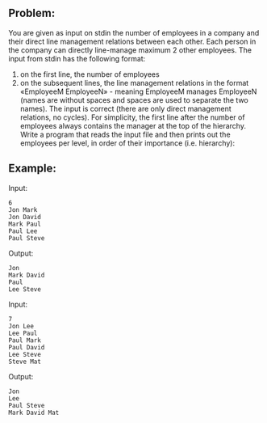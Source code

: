 Problem:
-------
You are given as input on stdin the number of employees in a company and their direct line management relations between each other. Each person in the company can directly line-manage maximum 2 other employees. The input from stdin has the following format: 
1. on the first line, the number of employees 
2. on the subsequent lines, the line management relations in the format «EmployeeM EmployeeN» - meaning EmployeeM manages EmployeeN (names are without spaces and spaces are used to separate the two names). 
The input is correct (there are only direct management relations, no cycles). 
For simplicity, the first line after the number of employees always contains the manager at the top of the hierarchy. 
Write a program that reads the input file and then prints out the employees per level, in order of their importance (i.e. hierarchy): 

Example: 
-------
Input: 

    6 
    Jon Mark 
    Jon David 
    Mark Paul 
    Paul Lee 
    Paul Steve 

Output: 

    Jon 
    Mark David 
    Paul 
    Lee Steve 

Input: 

    7 
    Jon Lee 
    Lee Paul 
    Paul Mark 
    Paul David 
    Lee Steve 
    Steve Mat 

Output: 

    Jon 
    Lee 
    Paul Steve 
    Mark David Mat

